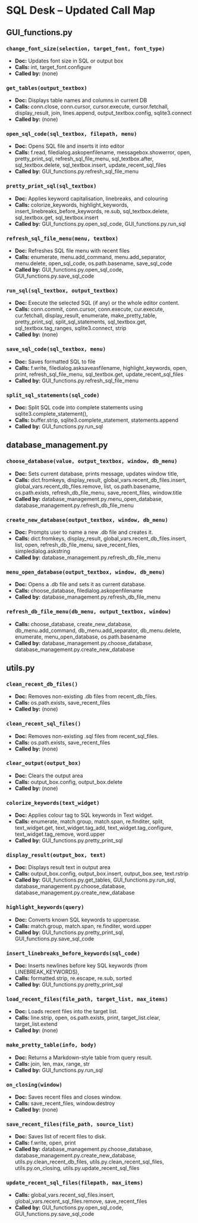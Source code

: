 # SQL Desk – Updated Call Map

## GUI_functions.py

### `change_font_size(selection, target_font, font_type)`
- **Doc:** Updates font size in SQL or output box
- **Calls:** int, target_font.configure
- **Called by:** (none)

### `get_tables(output_textbox)`
- **Doc:** Displays table names and columns in current DB
- **Calls:** conn.close, conn.cursor, cursor.execute, cursor.fetchall, display_result, join, lines.append, output_textbox.config, sqlite3.connect
- **Called by:** (none)

### `open_sql_code(sql_textbox, filepath, menu)`
- **Doc:** Opens SQL file and inserts it into editor
- **Calls:** f.read, filedialog.askopenfilename, messagebox.showerror, open, pretty_print_sql, refresh_sql_file_menu, sql_textbox.after, sql_textbox.delete, sql_textbox.insert, update_recent_sql_files
- **Called by:** GUI_functions.py.refresh_sql_file_menu

### `pretty_print_sql(sql_textbox)`
- **Doc:** Applies keyword capitalisation, linebreaks, and colouring
- **Calls:** colorize_keywords, highlight_keywords, insert_linebreaks_before_keywords, re.sub, sql_textbox.delete, sql_textbox.get, sql_textbox.insert
- **Called by:** GUI_functions.py.open_sql_code, GUI_functions.py.run_sql

### `refresh_sql_file_menu(menu, textbox)`
- **Doc:** Refreshes SQL file menu with recent files
- **Calls:** enumerate, menu.add_command, menu.add_separator, menu.delete, open_sql_code, os.path.basename, save_sql_code
- **Called by:** GUI_functions.py.open_sql_code, GUI_functions.py.save_sql_code

### `run_sql(sql_textbox, output_textbox)`
- **Doc:** Execute the selected SQL (if any) or the whole editor content.
- **Calls:** conn.commit, conn.cursor, conn.execute, cur.execute, cur.fetchall, display_result, enumerate, make_pretty_table, pretty_print_sql, split_sql_statements, sql_textbox.get, sql_textbox.tag_ranges, sqlite3.connect, strip
- **Called by:** (none)

### `save_sql_code(sql_textbox, menu)`
- **Doc:** Saves formatted SQL to file
- **Calls:** f.write, filedialog.asksaveasfilename, highlight_keywords, open, print, refresh_sql_file_menu, sql_textbox.get, update_recent_sql_files
- **Called by:** GUI_functions.py.refresh_sql_file_menu

### `split_sql_statements(sql_code)`
- **Doc:** Split SQL code into complete statements using sqlite3.complete_statement(),
- **Calls:** buffer.strip, sqlite3.complete_statement, statements.append
- **Called by:** GUI_functions.py.run_sql


## database_management.py

### `choose_database(value, output_textbox, window, db_menu)`
- **Doc:** Sets current database, prints message, updates window title,
- **Calls:** dict.fromkeys, display_result, global_vars.recent_db_files.insert, global_vars.recent_db_files.remove, list, os.path.basename, os.path.exists, refresh_db_file_menu, save_recent_files, window.title
- **Called by:** database_management.py.menu_open_database, database_management.py.refresh_db_file_menu

### `create_new_database(output_textbox, window, db_menu)`
- **Doc:** Prompts user to name a new .db file and creates it.
- **Calls:** dict.fromkeys, display_result, global_vars.recent_db_files.insert, list, open, refresh_db_file_menu, save_recent_files, simpledialog.askstring
- **Called by:** database_management.py.refresh_db_file_menu

### `menu_open_database(output_textbox, window, db_menu)`
- **Doc:** Opens a .db file and sets it as current database.
- **Calls:** choose_database, filedialog.askopenfilename
- **Called by:** database_management.py.refresh_db_file_menu

### `refresh_db_file_menu(db_menu, output_textbox, window)`
- **Calls:** choose_database, create_new_database, db_menu.add_command, db_menu.add_separator, db_menu.delete, enumerate, menu_open_database, os.path.basename
- **Called by:** database_management.py.choose_database, database_management.py.create_new_database


## utils.py

### `clean_recent_db_files()`
- **Doc:** Removes non-existing .db files from recent_db_files.
- **Calls:** os.path.exists, save_recent_files
- **Called by:** (none)

### `clean_recent_sql_files()`
- **Doc:** Removes non-existing .sql files from recent_sql_files.
- **Calls:** os.path.exists, save_recent_files
- **Called by:** (none)

### `clear_output(output_box)`
- **Doc:** Clears the output area
- **Calls:** output_box.config, output_box.delete
- **Called by:** (none)

### `colorize_keywords(text_widget)`
- **Doc:** Applies colour tag to SQL keywords in Text widget.
- **Calls:** enumerate, match.group, match.span, re.finditer, split, text_widget.get, text_widget.tag_add, text_widget.tag_configure, text_widget.tag_remove, word.upper
- **Called by:** GUI_functions.py.pretty_print_sql

### `display_result(output_box, text)`
- **Doc:** Displays result text in output area
- **Calls:** output_box.config, output_box.insert, output_box.see, text.rstrip
- **Called by:** GUI_functions.py.get_tables, GUI_functions.py.run_sql, database_management.py.choose_database, database_management.py.create_new_database

### `highlight_keywords(query)`
- **Doc:** Converts known SQL keywords to uppercase.
- **Calls:** match.group, match.span, re.finditer, word.upper
- **Called by:** GUI_functions.py.pretty_print_sql, GUI_functions.py.save_sql_code

### `insert_linebreaks_before_keywords(sql_code)`
- **Doc:** Inserts newlines before key SQL keywords (from LINEBREAK_KEYWORDS),
- **Calls:** formatted.strip, re.escape, re.sub, sorted
- **Called by:** GUI_functions.py.pretty_print_sql

### `load_recent_files(file_path, target_list, max_items)`
- **Doc:** Loads recent files into the target list.
- **Calls:** line.strip, open, os.path.exists, print, target_list.clear, target_list.extend
- **Called by:** (none)

### `make_pretty_table(info, body)`
- **Doc:** Returns a Markdown-style table from query result.
- **Calls:** join, len, max, range, str
- **Called by:** GUI_functions.py.run_sql

### `on_closing(window)`
- **Doc:** Saves recent files and closes window.
- **Calls:** save_recent_files, window.destroy
- **Called by:** (none)

### `save_recent_files(file_path, source_list)`
- **Doc:** Saves list of recent files to disk.
- **Calls:** f.write, open, print
- **Called by:** database_management.py.choose_database, database_management.py.create_new_database, utils.py.clean_recent_db_files, utils.py.clean_recent_sql_files, utils.py.on_closing, utils.py.update_recent_sql_files

### `update_recent_sql_files(filepath, max_items)`
- **Calls:** global_vars.recent_sql_files.insert, global_vars.recent_sql_files.remove, save_recent_files
- **Called by:** GUI_functions.py.open_sql_code, GUI_functions.py.save_sql_code

